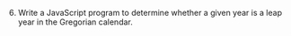 6. Write a JavaScript program to determine whether a given year is a leap year in the Gregorian calendar.